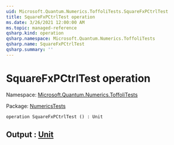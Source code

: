 ```yaml
---
uid: Microsoft.Quantum.Numerics.ToffoliTests.SquareFxPCtrlTest
title: SquareFxPCtrlTest operation
ms.date: 3/26/2021 12:00:00 AM
ms.topic: managed-reference
qsharp.kind: operation
qsharp.namespace: Microsoft.Quantum.Numerics.ToffoliTests
qsharp.name: SquareFxPCtrlTest
qsharp.summary: ''
---
```


# SquareFxPCtrlTest operation

Namespace: [Microsoft.Quantum.Numerics.ToffoliTests](xref:Microsoft.Quantum.Numerics.ToffoliTests)

Package: [NumericsTests](https://nuget.org/packages/NumericsTests)




```qsharp
operation SquareFxPCtrlTest () : Unit
```


## Output : [Unit](xref:microsoft.quantum.lang-ref.unit)

